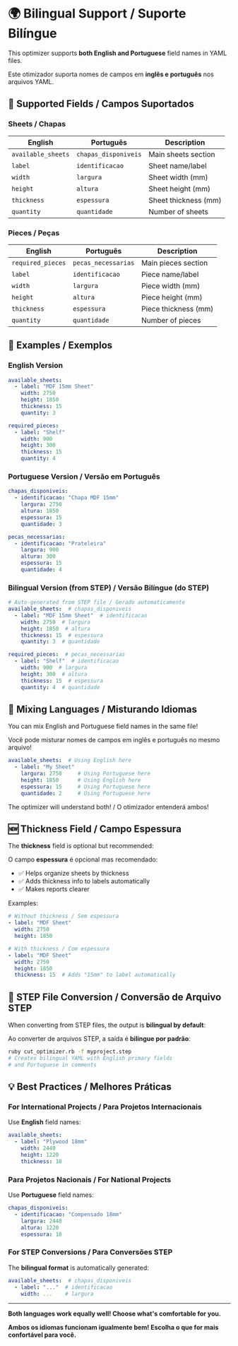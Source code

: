 # 🌍 Bilingual Support / Suporte Bilíngue

This optimizer supports **both English and Portuguese** field names in YAML files.

Este otimizador suporta nomes de campos em **inglês e português** nos arquivos YAML.

## 📝 Supported Fields / Campos Suportados

### Sheets / Chapas

| English | Português | Description |
|---------|-----------|-------------|
| `available_sheets` | `chapas_disponiveis` | Main sheets section |
| `label` | `identificacao` | Sheet name/label |
| `width` | `largura` | Sheet width (mm) |
| `height` | `altura` | Sheet height (mm) |
| `thickness` | `espessura` | Sheet thickness (mm) |
| `quantity` | `quantidade` | Number of sheets |

### Pieces / Peças

| English | Português | Description |
|---------|-----------|-------------|
| `required_pieces` | `pecas_necessarias` | Main pieces section |
| `label` | `identificacao` | Piece name/label |
| `width` | `largura` | Piece width (mm) |
| `height` | `altura` | Piece height (mm) |
| `thickness` | `espessura` | Piece thickness (mm) |
| `quantity` | `quantidade` | Number of pieces |

## 📄 Examples / Exemplos

### English Version

```yaml
available_sheets:
  - label: "MDF 15mm Sheet"
    width: 2750
    height: 1850
    thickness: 15
    quantity: 3

required_pieces:
  - label: "Shelf"
    width: 900
    height: 300
    thickness: 15
    quantity: 4
```

### Portuguese Version / Versão em Português

```yaml
chapas_disponiveis:
  - identificacao: "Chapa MDF 15mm"
    largura: 2750
    altura: 1850
    espessura: 15
    quantidade: 3

pecas_necessarias:
  - identificacao: "Prateleira"
    largura: 900
    altura: 300
    espessura: 15
    quantidade: 4
```

### Bilingual Version (from STEP) / Versão Bilíngue (do STEP)

```yaml
# Auto-generated from STEP file / Gerado automaticamente
available_sheets:  # chapas_disponiveis
  - label: "MDF 15mm Sheet"  # identificacao
    width: 2750  # largura
    height: 1850  # altura
    thickness: 15  # espessura
    quantity: 3  # quantidade

required_pieces:  # pecas_necessarias
  - label: "Shelf"  # identificacao
    width: 900  # largura
    height: 300  # altura
    thickness: 15  # espessura
    quantity: 4  # quantidade
```

## 🔄 Mixing Languages / Misturando Idiomas

You can mix English and Portuguese field names in the same file!

Você pode misturar nomes de campos em inglês e português no mesmo arquivo!

```yaml
available_sheets:  # Using English here
  - label: "My Sheet"
    largura: 2750     # Using Portuguese here
    height: 1850      # Using English here
    espessura: 15     # Using Portuguese here
    quantidade: 2     # Using Portuguese here
```

The optimizer will understand both! / O otimizador entenderá ambos!

## 🆕 Thickness Field / Campo Espessura

The **thickness** field is optional but recommended:

O campo **espessura** é opcional mas recomendado:

- ✅ Helps organize sheets by thickness
- ✅ Adds thickness info to labels automatically
- ✅ Makes reports clearer

Examples:

```yaml
# Without thickness / Sem espessura
- label: "MDF Sheet"
  width: 2750
  height: 1850

# With thickness / Com espessura
- label: "MDF Sheet"
  width: 2750
  height: 1850
  thickness: 15  # Adds "15mm" to label automatically
```

## 🎯 STEP File Conversion / Conversão de Arquivo STEP

When converting from STEP files, the output is **bilingual by default**:

Ao converter de arquivos STEP, a saída é **bilíngue por padrão**:

```bash
ruby cut_optimizer.rb -f myproject.step
# Creates bilingual YAML with English primary fields
# and Portuguese in comments
```

## 💡 Best Practices / Melhores Práticas

### For International Projects / Para Projetos Internacionais
Use **English** field names:
```yaml
available_sheets:
  - label: "Plywood 18mm"
    width: 2440
    height: 1220
    thickness: 18
```

### Para Projetos Nacionais / For National Projects
Use **Portuguese** field names:
```yaml
chapas_disponiveis:
  - identificacao: "Compensado 18mm"
    largura: 2440
    altura: 1220
    espessura: 18
```

### For STEP Conversions / Para Conversões STEP
The **bilingual format** is automatically generated:
```yaml
available_sheets:  # chapas_disponiveis
  - label: "..."  # identificacao
    width: ...    # largura
```

---

**Both languages work equally well! Choose what's comfortable for you.**

**Ambos os idiomas funcionam igualmente bem! Escolha o que for mais confortável para você.**

